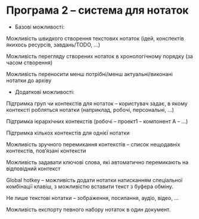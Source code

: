 # Програма 2 – система для нотаток

* Базові можливості:

Можливість швидкого створення текстових нотаток (ідей, конспектів якихось ресурсів, завдань/TODO, …)

Можливість перегляду створених нотаток в хронологічному порядку (за часом створення)

Можливість переносити менш потрібні/менш актуальні/виконані нотатки до архіву

* Додаткові можливості:

Підтримка груп чи контекстів для нотаток – користувач задає, в якому контексті робляться нотатки (наприклад, робочі, персональні, …) 

Підтримка ієрархічних контекстів (робочі – проект1 – компонент А – …)

Підтримка кількох контекстів для однієї нотатки

Можливість зручного перемикання контекстів – список нещодавніх контекстів, пов’язані контексти

Можливість задавати ключові слова, які автоматично перемикають на відповідний контекст

Global hotkey – можливість додати нотатки натисканням спеціальної комбінації клавіш, з можливістю вставити текст з буфера обміну.

Не лише текстові нотатки – зображення, посилання, аудіо, відео, …

Можливість експорту певного набору нотаток в один документ.
